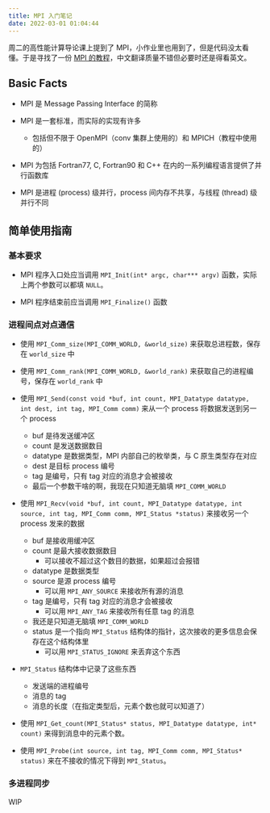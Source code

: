 ```yaml
---
title: MPI 入门笔记
date: 2022-03-01 01:04:44
---
```


周二的高性能计算导论课上提到了 MPI，小作业里也用到了，但是代码没太看懂。于是寻找了一份 [MPI 的教程](https://mpitutorial.com/tutorials/mpi-introduction/zh_cn/)，中文翻译质量不错但必要时还是得看英文。

## Basic Facts

- MPI 是 Message Passing Interface 的简称

- MPI 是一套标准，而实际的实现有许多
    - 包括但不限于 OpenMPI（conv 集群上使用的）和 MPICH（教程中使用的）

- MPI 为包括 Fortran77, C, Fortran90 和 C++ 在内的一系列编程语言提供了并行函数库

- MPI 是进程 (process) 级并行，process 间内存不共享，与线程 (thread) 级并行不同

## 简单使用指南

### 基本要求

- MPI 程序入口处应当调用 `MPI_Init(int* argc, char*** argv)` 函数，实际上两个参数可以都填 `NULL`。

- MPI 程序结束前应当调用 `MPI_Finalize()` 函数

### 进程间点对点通信

- 使用 `MPI_Comm_size(MPI_COMM_WORLD, &world_size)` 来获取总进程数，保存在 `world_size` 中

- 使用 `MPI_Comm_rank(MPI_COMM_WORLD, &world_rank)` 来获取自己的进程编号，保存在 `world_rank` 中

- 使用 `MPI_Send(const void *buf, int count, MPI_Datatype datatype, int dest, int tag, MPI_Comm comm)` 来从一个 process 将数据发送到另一个 process
    - buf 是待发送缓冲区
    - count 是发送数据数目
    - datatype 是数据类型，MPI 内部自己的枚举类，与 C 原生类型存在对应
    - dest 是目标 process 编号
    - tag 是编号，只有 tag 对应的消息才会被接收
    - 最后一个参数干啥的啊，我现在只知道无脑填 `MPI_COMM_WORLD`

- 使用 `MPI_Recv(void *buf, int count, MPI_Datatype datatype, int source, int tag, MPI_Comm comm, MPI_Status *status)` 来接收另一个 process 发来的数据
    - buf 是接收用缓冲区
    - count 是最大接收数据数目
        - 可以接收不超过这个数目的数据，如果超过会报错
    - datatype 是数据类型
    - source 是源 process 编号
        - 可以用 `MPI_ANY_SOURCE` 来接收所有源的消息
    - tag 是编号，只有 tag 对应的消息才会被接收
        - 可以用 `MPI_ANY_TAG` 来接收所有任意 tag 的消息
    - 我还是只知道无脑填 `MPI_COMM_WORLD`
    - status 是一个指向 `MPI_Status` 结构体的指针，这次接收的更多信息会保存在这个结构体里
        - 可以用 `MPI_STATUS_IGNORE` 来丢弃这个东西

- `MPI_Status` 结构体中记录了这些东西
    - 发送端的进程编号
    - 消息的 tag
    - 消息的长度（在指定类型后，元素个数也就可以知道了）

- 使用 `MPI_Get_count(MPI_Status* status, MPI_Datatype datatype, int* count)` 来得到消息中的元素个数。

- 使用 `MPI_Probe(int source, int tag, MPI_Comm comm, MPI_Status* status)` 来在不接收的情况下得到 `MPI_Status`。

### 多进程同步

WIP